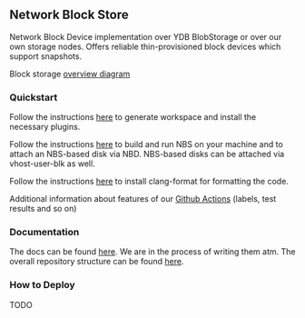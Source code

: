 ## Network Block Store

Network Block Device implementation over YDB BlobStorage or over our own storage nodes. Offers reliable thin-provisioned block devices which support snapshots.

Block storage [overview diagram](https://github.com/ydb-platform/nbs/blob/main/doc/blockstore/overview/overview.png?raw=true)

### Quickstart

Follow the instructions [here](VSCODE.md) to generate workspace and install the necessary plugins.

Follow the instructions [here](example/README.md) to build and run NBS on your machine and to attach an NBS-based disk via NBD. NBS-based disks can be attached via vhost-user-blk as well.

Follow the instructions [here](CLANG-FORMAT.md) to install clang-format for formatting the code.

Additional information about features of our [Github Actions](GITHUB.md) (labels, test results and so on)

### Documentation

The docs can be found [here](/doc). We are in the process of writing them atm. The overall repository structure can be found [here](/doc/REPOSITORY_STRUCTURE.md).

### How to Deploy

TODO
